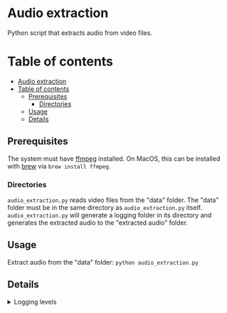 # Audio extraction
Python script that extracts audio from video files.

# Table of contents
- [Audio extraction](#audio-extraction)
- [Table of contents](#table-of-contents)
  - [Prerequisites](#prerequisites)
    - [Directories](#directories)
  - [Usage](#usage)
  - [Details](#details)

## Prerequisites
The system must have [ffmpeg](https://ffmpeg.org/download.html) installed. On MacOS, this can be installed with [brew](https://formulae.brew.sh/formula/ffmpeg) via `brew install ffmpeg`.

### Directories
`audio_extraction.py` reads video files from the "data" folder. The "data" folder must be in the same directory as `audio_extraction.py` itself. `audio_extraction.py` will generate a logging folder in its directory and generates the extracted audio to the "extracted audio" folder.

## Usage
Extract audio from the "data" folder:
`python audio_extraction.py`

## Details
<details><summary>Logging levels</summary>
The logging level details can be found at https://docs.python.org/3/howto/logging.html#when-to-use-logging .
</details>
